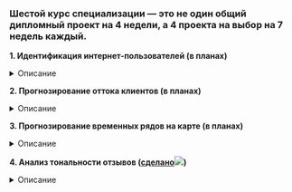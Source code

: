 ### Шестой курс специализации — это не один общий дипломный проект на 4 недели, а 4 проекта на выбор на 7 недель каждый.

**1. Идентификация интернет-пользователей (в планах)**
<details>
 <summary>Описание</summary>
  <p> Идентификация пользователя по его поведению в сети Интернет – это сложная и интересная задача на стыке анализа данных и поведенческой психологии. Эта задача решается как IT-гигантами, так стартапами и научными коллективами. В качестве примера, компания Яндекс решает задачу идентификации взломщика почтового ящика по его поведению. Взломщик будет себя вести не так, как владелец ящика: он может не удалять сообщения сразу по прочтении, он будет по-другому ставить флажки сообщениям и даже по-своему двигать мышкой. Тогда такого злоумышленника можно идентифицировать и "выкинуть" из почтового ящика, предложив хозяину войти по SMS-коду. В этом проекте мы будем решать похожую задачу: по последовательности из нескольких веб-сайтов, посещенных подряд одним и тем же человеком, мы будем идентифицировать этого человека. По ходу проекта мы увидим, что не стоит недооценивать линейные модели, поработаем с Vowpal Wabbit, а также получим ценный опыт работы с выборками, размер которых не позволяет творить все что вздумается.
  </p>
</details>

**2. Прогнозирование оттока клиентов (в планах)**
<details>
 <summary>Описание</summary>
  <p> 
    Выстраивание взаимоотношений с клиентами или customer relationship managmenet (CRM) является важным звеном в функционировании любого бизнеса. От того, насколько хорошо простроена работа с аудиторией зачастую зависит успех всей компании. В проекте вы столкнететь с одной из наиболее актуальных задач из области CRM: прогнозирование оттока пользователей или churn prediction. Суть задачи заключается в заблаговременном нахождении сегмента пользователей, склонных через некоторый промежуток времени отказаться от использования некоторого продукта или услуги. Точное и своевременное нахождение таких пользователей позволяет эффективно бороться с их оттоком, например, выявлять причины оттока и принимать меры по удержанию клиентов. Эта задача актуальна для большинства организаций, оказывающих услуги в сегменте B2C и вдвойне актуальна в областях, где распространение услуги близко к отметке 100%. Хороший пример такой области – рынок мобильной связи, где насыщение уже фактически произошло, и как следствие постепенно снижается прирост клиентской базы. В такой ситуации задача удержания клиентов и выстраивания с ними взаимоотношений выходит на первый план. В процессе работы над проектом вы научитесь математически ставить задачу прогнозирования оттока, строить и оптимизировать прогнозные модели, оценивать их качество и экономический потенциал. И, конечно, полученные знания и опыт вы сможете применять в дальнейшем для решения аналогичной задачи в сфере вашей работы.
  </p>
</details>




**3. Прогнозирование временных рядов на карте (в планах)**
<details>
 <summary>Описание</summary>
  <p> 
    Задача этого проекта — научиться предсказывать количество поездок в ближайшие часы в каждом районе Нью-Йорка. Для того, чтобы её решить, сырые данные необходимо агрегировать по часам и районам. Агрегированные данные будут представлять собой почасовые временные ряды с количествами поездок из каждого района. Похожие задачи возникают на практике, если вам необходимо спрогнозировать продажи большого количества товаров в большом количестве магазинов, объём снятия денег в сети банкоматов, посещаемость разных страниц сайта и т.д.
  </p>
</details>



**4. Анализ тональности отзывов ([сделано](https://github.com/Kum4yk/Yandex_math_and_ML/tree/master/Specialization.%20ML%20and%20Data%20Analysis/6_final_project/4.%20Feedback%20tone%20analysis/07%20Demonstration%20for%20customer)<img src="https://render.githubusercontent.com/render/math?math=\large\checkmark">)**
<details>
 <summary>Описание</summary>
  <p> 
    В этом проекте вам предстоит решать задачи анализа тональности текстов в нескольких разных постановках. Начнется все с несложных экспериментов на отзывах на фильмы, в ходе которых вы построите простую модель и немного доработаете ее. Затем вам предстоит поучаствовать в соревновании по сентимент-анализу отзывов на товары и сделать интерактивную демонстрацию для своего алгоритма, которую можно будет показать даже тем, кто никогда не видел Python и машинное обучение. После этого вы поупражняетесь в парсинге веб-страниц и столкнетесь с жестокой реальностью - к вам придет заказчик, который захочет от вас сентимент-анализ отзывов на определенную категорию товаров, но вот выборку для обучения придется собирать самим. Как и угадывать, что же заказчик называет негативными отзывами, а что позитивными. В конце проекта вам потребуется сделать демонстрацию и для этого алгоритма, чтобы заказчик мог с ним поиграться, а не только лишь ориентироваться на качество из контеста.
    </p>
</details>


